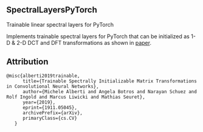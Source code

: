 ## SpectralLayersPyTorch
Trainable linear spectral layers for PyTorch

Implements trainable spectral layers for PyTorch that can be initialized as 1-D & 2-D DCT and DFT transformations as shown in [paper](https://arxiv.org/abs/1911.05045).

## Attribution

```
@misc{alberti2019trainable,
      title={Trainable Spectrally Initializable Matrix Transformations in Convolutional Neural Networks}, 
      author={Michele Alberti and Angela Botros and Narayan Schuez and Rolf Ingold and Marcus Liwicki and Mathias Seuret},
      year={2019},
      eprint={1911.05045},
      archivePrefix={arXiv},
      primaryClass={cs.CV}
   }
```
